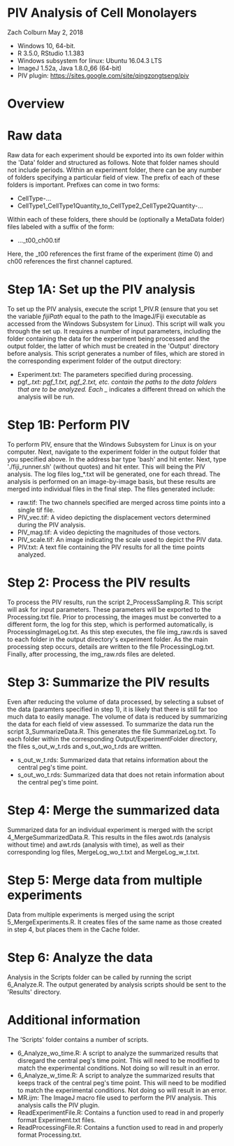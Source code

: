 # PIV Analysis of Cell Monolayers

Zach Colburn
May 2, 2018

* Windows 10, 64-bit.
* R 3.5.0, RStudio 1.1.383
* Windows subsystem for linux: Ubuntu 16.04.3 LTS
* ImageJ 1.52a, Java 1.8.0_66 (64-bit)
* PIV plugin: https://sites.google.com/site/qingzongtseng/piv

# Overview


# Raw data
Raw data for each experiment should be exported into its own folder within the 'Data' folder and structured as follows. Note that folder names should not include periods. Within an experiment folder, there can be any number of folders specifying a particular field of view. The prefix of each of these folders is important. Prefixes can come in two forms:

* CellType-...
* CellType1_CellType1Quantity_to_CellType2_CellType2Quantity-...


Within each of these folders, there should be (optionally a MetaData folder) files labeled with a suffix of the form:

* ..._t00_ch00.tif

Here, the _t00 references the first frame of the experiment (time 0) and ch00 references the first channel captured.

# Step 1A: Set up the PIV analysis
To set up the PIV analysis, execute the script 1_PIV.R (ensure that you set the variable *fijiPath* equal to the path to the ImageJ/Fiji executable as accessed from the Windows Subsystem for Linux). This script will walk you through the set up. It requires a number of input parameters, including the folder containing the data for the experiment being processed and the output folder, the latter of which must be created in the 'Output' directory before analysis. This script generates a number of files, which are stored in the corresponding experiment folder of the output directory:

* Experiment.txt: The parameters specified during processing.
* pgf_*.txt: pgf_1.txt, pgf_2.txt, etc. contain the paths to the data folders that are to be analyzed. Each _* indicates a different thread on which the analysis will be run.

# Step 1B: Perform PIV
To perform PIV, ensure that the Windows Subsystem for Linux is on your computer. Next, navigate to the experiment folder in the output folder that you specified above. In the address bar type 'bash' and hit enter. Next, type './fiji_runner.sh' (without quotes) and hit enter. This will being the PIV analysis. The log files log_*.txt will be generated, one for each thread. The analysis is performed on an image-by-image basis, but these results are merged into individual files in the final step. The files generated include:

* raw.tif: The two channels specified are merged across time points into a single tif file.
* PIV_vec.tif: A video depicting the displacement vectors determined during the PIV analysis.
* PIV_mag.tif: A video depicting the magnitudes of those vectors.
* PIV_scale.tif: An image indicating the scale used to depict the PIV data.
* PIV.txt: A text file containing the PIV results for all the time points analyzed.

# Step 2: Process the PIV results
To process the PIV results, run the script 2_ProcessSampling.R. This script will ask for input parameters. These parameters will be exported to the Processing.txt file. Prior to processing, the images must be converted to a different form, the log for this step, which is performed automatically, is ProcessingImageLog.txt. As this step executes, the file img_raw.rds is saved to each folder in the output directory's experiment folder. As the main processing step occurs, details are written to the file ProcessingLog.txt. Finally, after processing, the img_raw.rds files are deleted.

# Step 3: Summarize the PIV results
Even after reducing the volume of data processed, by selecting a subset of the data (paramters specified in step 1), it is likely that there is still far too much data to easily manage. The volume of data is reduced by summarizing the data for each field of view assessed. To summarize the data run the script 3_SummarizeData.R. This generates the file SummarizeLog.txt. To each folder within the corresponding Output/ExperimentFolder directory, the files s_out_w_t.rds and s_out_wo_t.rds are written.

* s_out_w_t.rds: Summarized data that retains information about the central peg's time point.
* s_out_wo_t.rds: Summarized data that does not retain information about the central peg's time point.

# Step 4: Merge the summarized data
Summarized data for an individual experiment is merged with the script 4_MergeSummarizedData.R. This results in the files awot.rds (analysis without time) and awt.rds (analysis with time), as well as their corresponding log files, MergeLog_wo_t.txt and MergeLog_w_t.txt.

# Step 5: Merge data from multiple experiments
Data from multiple experiments is merged using the script 5_MergeExperiments.R. It creates files of the same name as those created in step 4, but places them in the Cache folder.

# Step 6: Analyze the data
Analysis in the Scripts folder can be called by running the script 6_Analyze.R. The output generated by analysis scripts should be sent to the 'Results' directory.


# Additional information
The 'Scripts' folder contains a number of scripts.

* 6_Analyze_wo_time.R: A script to analyze the summarized results that disregard the central peg's time point. This will need to be modified to match the experimental conditions. Not doing so will result in an error.
* 6_Analyze_w_time.R: A script to analyze the summarized results that keeps track of the central peg's time point. This will need to be modified to match the experimental conditions. Not doing so will result in an error.
* MR.ijm: The ImageJ macro file used to perform the PIV analysis. This analysis calls the PIV plugin.
* ReadExperimentFile.R: Contains a function used to read in and properly format Experiment.txt files.
* ReadProcessingFile.R: Contains a function used to read in and properly format Processing.txt.
